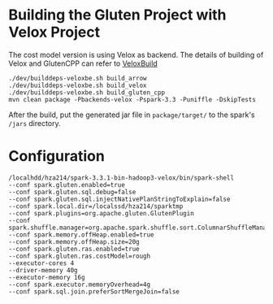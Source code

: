 # Building the Gluten Project with Velox Project

The cost model version is using Velox as backend. The details of building of Velox and GlutenCPP can refer to [VeloxBuild](https://github.com/apache/incubator-gluten/blob/main/docs/get-started/Velox.md)


```
./dev/builddeps-veloxbe.sh build_arrow
./dev/builddeps-veloxbe.sh build_velox
./dev/builddeps-veloxbe.sh build_gluten_cpp
mvn clean package -Pbackends-velox -Pspark-3.3 -Puniffle -DskipTests
```

After the build, put the generated jar file in `package/target/` to the spark's `/jars` directory.

# Configuration
```
/localhdd/hza214/spark-3.3.1-bin-hadoop3-velox/bin/spark-shell    
--conf spark.gluten.enabled=true  
--conf spark.gluten.sql.debug=false  
--conf spark.gluten.sql.injectNativePlanStringToExplain=false  
--conf spark.local.dir=/localssd/hza214/sparktmp  
--conf spark.plugins=org.apache.gluten.GlutenPlugin  
--conf spark.shuffle.manager=org.apache.spark.shuffle.sort.ColumnarShuffleManager  
--conf spark.memory.offHeap.enabled=true   
--conf spark.memory.offHeap.size=20g   
--conf spark.gluten.ras.enabled=true   
--conf spark.gluten.ras.costModel=rough
--executor-cores 4
--driver-memory 40g   
--executor-memory 16g   
--conf spark.executor.memoryOverhead=4g
--conf spark.sql.join.preferSortMergeJoin=false 
```